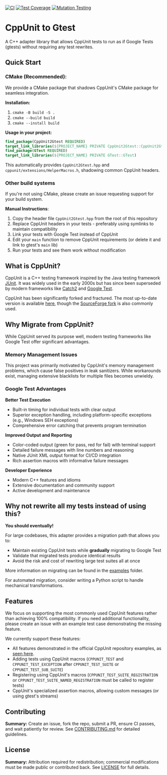 [![CI](https://github.com/OlekRaymond/CppUnit2Gtest/actions/workflows/CI.yml/badge.svg)](https://github.com/OlekRaymond/CppUnit2Gtest/actions/workflows/CI.yml)
[![Test Coverage](https://img.shields.io/endpoint?url=https://raw.githubusercontent.com/wiki/OlekRaymond/CppUnit2Gtest/coverage-badge-data.md)](https://github.com/OlekRaymond/CppUnit2Gtest/actions/workflows/CI.yml)
[![Mutation Testing](https://img.shields.io/endpoint?url=https://raw.githubusercontent.com/wiki/OlekRaymond/CppUnit2Gtest/mutation-badge-data.md)](https://mull.readthedocs.io/en/0.26.0/MutationTestingIntro.html)

# CppUnit to Gtest

A C++ adapter library that allows CppUnit tests to run as if Google Tests (gtests) without requiring any test rewrites.

## Quick Start

### CMake (Recommended):
We provide a CMake package that shadows CppUnit's CMake package for seamless integration.

**Installation:**
1. `cmake -B build -S .`
2. `cmake --build build`
3. `cmake --install build`

**Usage in your project:**
```cmake
find_package(CppUnit2Gtest REQUIRED)
target_link_libraries(${PROJECT_NAME} PRIVATE CppUnit2Gtest::CppUnit2Gtest)
find_package(GTest REQUIRED)
target_link_libraries(${PROJECT_NAME} PRIVATE GTest::GTest) 
```
This automatically provides `CppUnit2Gtest.hpp` and `cppunit/extensions/HelperMacros.h`, shadowing common CppUnit headers. 

### Other build systems
If you're not using CMake, please create an issue requesting support for your build system.

**Manual Instructions**:
1. Copy the header file `CppUnit2Gtest.hpp` from the root of this repository
2. Replace CppUnit headers in your tests - preferably using symlinks to maintain compatibility
3. Link your tests with Google Test instead of CppUnit
4. Edit your `main` function to remove CppUnit requirements (or delete it and link to gtest's `main` lib)
5. Run your tests and see them work without modification


## What is CppUnit?
CppUnit is a C++ testing framework inspired by the Java testing framework [JUnit](https://junit.org/). 
It was widely used in the early 2000s but has since been superseded by modern frameworks like 
[Catch2](https://github.com/catchorg/Catch2) and [Google Test](https://github.com/google/googletest).

CppUnit has been significantly forked and fractured. 
The most up-to-date version is available [here](https://freedesktop.org/wiki/Software/cppunit/),
though the [SourceForge fork](https://sourceforge.net/projects/cppunit/) is also commonly used.

## Why Migrate from CppUnit?

While CppUnit served its purpose well, modern testing frameworks like Google Test offer significant advantages.

### Memory Management Issues
This project was primarily motivated by CppUnit's memory management problems, which cause false positives 
in leak sanitizers. While workarounds exist, managing extensive blacklists for multiple files becomes unwieldy.

### Google Test Advantages

**Better Test Execution**
- Built-in timing for individual tests with clear output
- Superior exception handling, including platform-specific exceptions (e.g., Windows SEH exceptions)
- Comprehensive error catching that prevents program termination

**Improved Output and Reporting**
- Color-coded output (green for pass, red for fail) with terminal support
- Detailed failure messages with line numbers and reasoning
- Native JUnit XML output format for CI/CD integration
- Rich assertion macros with informative failure messages

**Developer Experience**
- Modern C++ features and idioms
- Extensive documentation and community support
- Active development and maintenance


## Why not rewrite all my tests instead of using this?
**You should eventually!** 

For large codebases, this adapter provides a migration path that allows you to:

- Maintain existing CppUnit tests while **gradually** migrating to Google Test
- Validate that migrated tests produce identical results
- Avoid the risk and cost of rewriting large test suites all at once

More information on migrating can be found in the [examples](tests/examples/README.md) folder.

For automated migration, consider writing a Python script to handle mechanical transformations.

[//]: # (TODO: Write said python script and add it to the repo)

## Features

We focus on supporting the most commonly used CppUnit features rather than achieving 100% compatibility. 
If you need additional functionality, please create an issue with an example test case demonstrating the missing feature.

We currently support these features:
- All features demonstrated in the official CppUnit repository examples, as [seen here](./tests/examples).
- Adding tests using CppUnit macros (`CPPUNIT_TEST` and `CPPUNIT_TEST_EXCEPTION` after `CPPUNIT_TEST_SUITE` or `CPPUNIT_TEST_SUB_SUITE`)
- Registering using CppUnit's macros (`CPPUNIT_TEST_SUITE_REGISTRATION` or `CPPUNIT_TEST_SUITE_NAMED_REGISTRATION` must be called to register tests)
- CppUnit's specialized assertion macros, allowing custom messages (or using gtest's streams)

## Contributing

**Summary:** Create an issue, fork the repo, submit a PR, ensure CI passes, and wait patiently for review.
See [CONTRIBUTING.md](CONTRIBUTING.md) for detailed guidelines.

## License

**Summary:** Attribution required for redistribution; commercial modifications must be made public or contributed back.
See [LICENSE](./LICENSE) for full details.
